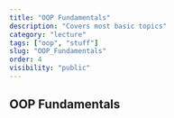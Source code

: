```yaml
---
title: "OOP Fundamentals"
description: "Covers most basic topics"
category: "lecture"
tags: ["oop", "stuff"]
slug: "OOP_Fundamentals"
order: 4
visibility: "public"
---
```


## OOP Fundamentals
